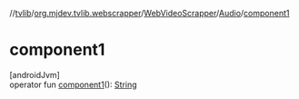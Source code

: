 //[tvlib](../../../../index.md)/[org.mjdev.tvlib.webscrapper](../../index.md)/[WebVideoScrapper](../index.md)/[Audio](index.md)/[component1](component1.md)

# component1

[androidJvm]\
operator fun [component1](component1.md)(): [String](https://kotlinlang.org/api/latest/jvm/stdlib/kotlin/-string/index.html)
